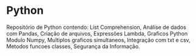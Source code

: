 # Python
Repositório de Python contendo:
List Comprehension, Análise de dados com Pandas, Criação de arquivos, Expressões Lambda, Graficos Python Modulo Numpy, Multiplos graficos simultaneos, Integração com txt e csv, Metodos funcoes classes, Segurança da Informação.
